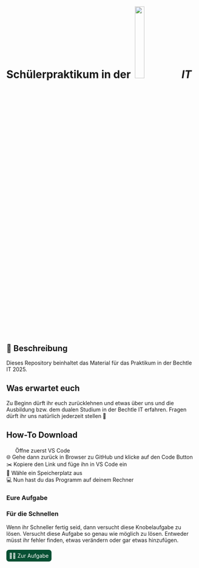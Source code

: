 # Schülerpraktikum in der <img src="https://t1p.de/jkuec" width="22%" style="margin-left: 5px; margin-right: 5px"> <i>IT</i>
## 📗 Beschreibung
Dieses Repository beinhaltet das Material für das Praktikum in der Bechtle IT 2025.

## Was erwartet euch
Zu Beginn dürft ihr euch zurücklehnen und etwas über uns und die Ausbildung bzw. dem dualen Studium in der Bechtle IT erfahren. Fragen dürft ihr uns natürlich jederzeit stellen 🙂

## How-To Download 
<img src="https://t1p.de/1yyz0" width="16px" style="margin-right: 3.5px">  Öffne zuerst VS Code  <br>
🌐 Gehe dann zurück in Browser zu GitHub und klicke auf den Code Button <br>
✂️ Kopiere den Link und füge ihn in VS Code ein <br>
📁 Wähle ein Speicherplatz aus <br>
💻 Nun hast du das Programm auf deinem Rechner <br>

### Eure Aufgabe

### Für die Schnellen
Wenn ihr Schneller fertig seid, dann versucht diese Knobelaufgabe zu lösen. Versucht diese Aufgabe so genau wie möglich zu lösen. Entweder müsst ihr fehler finden, etwas verändern oder gar etwas hinzufügen. <br><br>
<a href="/chatbot/hustler_task.md" style="background-color: #075033; color: white; padding: 7px; text-align: center; text-decoration: none; display: inline-block; border-radius: 7px;">🧑‍🏭 Zur Aufgabe</a>
